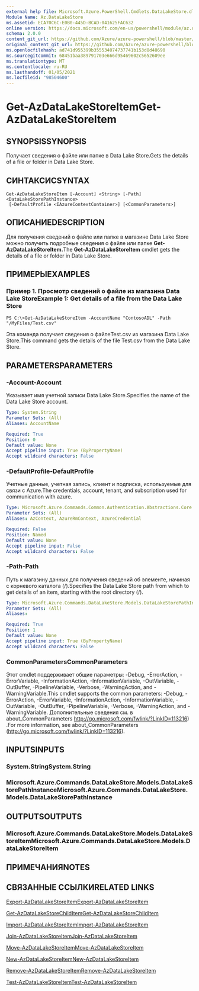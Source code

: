 ```yaml
---
external help file: Microsoft.Azure.PowerShell.Cmdlets.DataLakeStore.dll-Help.xml
Module Name: Az.DataLakeStore
ms.assetid: ECA70C6C-E0B0-445D-BCAD-041625FAC632
online version: https://docs.microsoft.com/en-us/powershell/module/az.datalakestore/get-azdatalakestoreitem
schema: 2.0.0
content_git_url: https://github.com/Azure/azure-powershell/blob/master/src/DataLakeStore/DataLakeStore/help/Get-AzDataLakeStoreItem.md
original_content_git_url: https://github.com/Azure/azure-powershell/blob/master/src/DataLakeStore/DataLakeStore/help/Get-AzDataLakeStoreItem.md
ms.openlocfilehash: ad741d955399b355534074737741b153d8d48690
ms.sourcegitcommit: 68451baa389791703e666d95469602c5652609ee
ms.translationtype: MT
ms.contentlocale: ru-RU
ms.lasthandoff: 01/05/2021
ms.locfileid: "98504600"
---
```

# <span data-ttu-id="a21ae-101">Get-AzDataLakeStoreItem</span><span class="sxs-lookup"><span data-stu-id="a21ae-101">Get-AzDataLakeStoreItem</span></span>

## <span data-ttu-id="a21ae-102">SYNOPSIS</span><span class="sxs-lookup"><span data-stu-id="a21ae-102">SYNOPSIS</span></span>
<span data-ttu-id="a21ae-103">Получает сведения о файле или папке в Data Lake Store.</span><span class="sxs-lookup"><span data-stu-id="a21ae-103">Gets the details of a file or folder in Data Lake Store.</span></span>

## <span data-ttu-id="a21ae-104">СИНТАКСИС</span><span class="sxs-lookup"><span data-stu-id="a21ae-104">SYNTAX</span></span>

```
Get-AzDataLakeStoreItem [-Account] <String> [-Path] <DataLakeStorePathInstance>
 [-DefaultProfile <IAzureContextContainer>] [<CommonParameters>]
```

## <span data-ttu-id="a21ae-105">ОПИСАНИЕ</span><span class="sxs-lookup"><span data-stu-id="a21ae-105">DESCRIPTION</span></span>
<span data-ttu-id="a21ae-106">Для получения сведений о файле или папке в магазине Data Lake Store можно получить подробные сведения о файле или папке **Get-AzDataLakeStoreItem.**</span><span class="sxs-lookup"><span data-stu-id="a21ae-106">The **Get-AzDataLakeStoreItem** cmdlet gets the details of a file or folder in Data Lake Store.</span></span>

## <span data-ttu-id="a21ae-107">ПРИМЕРЫ</span><span class="sxs-lookup"><span data-stu-id="a21ae-107">EXAMPLES</span></span>

### <span data-ttu-id="a21ae-108">Пример 1. Просмотр сведений о файле из магазина Data Lake Store</span><span class="sxs-lookup"><span data-stu-id="a21ae-108">Example 1: Get details of a file from the Data Lake Store</span></span>
```
PS C:\>Get-AzDataLakeStoreItem -AccountName "ContosoADL" -Path "/MyFiles/Test.csv"
```

<span data-ttu-id="a21ae-109">Эта команда получает сведения о файлеTest.csv из магазина Data Lake Store.</span><span class="sxs-lookup"><span data-stu-id="a21ae-109">This command gets the details of the file Test.csv from the Data Lake Store.</span></span>

## <span data-ttu-id="a21ae-110">PARAMETERS</span><span class="sxs-lookup"><span data-stu-id="a21ae-110">PARAMETERS</span></span>

### <span data-ttu-id="a21ae-111">-Account</span><span class="sxs-lookup"><span data-stu-id="a21ae-111">-Account</span></span>
<span data-ttu-id="a21ae-112">Указывает имя учетной записи Data Lake Store.</span><span class="sxs-lookup"><span data-stu-id="a21ae-112">Specifies the name of the Data Lake Store account.</span></span>

```yaml
Type: System.String
Parameter Sets: (All)
Aliases: AccountName

Required: True
Position: 0
Default value: None
Accept pipeline input: True (ByPropertyName)
Accept wildcard characters: False
```

### <span data-ttu-id="a21ae-113">-DefaultProfile</span><span class="sxs-lookup"><span data-stu-id="a21ae-113">-DefaultProfile</span></span>
<span data-ttu-id="a21ae-114">Учетные данные, учетная запись, клиент и подписка, используемые для связи с Azure.</span><span class="sxs-lookup"><span data-stu-id="a21ae-114">The credentials, account, tenant, and subscription used for communication with azure.</span></span>

```yaml
Type: Microsoft.Azure.Commands.Common.Authentication.Abstractions.Core.IAzureContextContainer
Parameter Sets: (All)
Aliases: AzContext, AzureRmContext, AzureCredential

Required: False
Position: Named
Default value: None
Accept pipeline input: False
Accept wildcard characters: False
```

### <span data-ttu-id="a21ae-115">-Path</span><span class="sxs-lookup"><span data-stu-id="a21ae-115">-Path</span></span>
<span data-ttu-id="a21ae-116">Путь к магазину данных для получения сведений об элементе, начиная с корневого каталога (/).</span><span class="sxs-lookup"><span data-stu-id="a21ae-116">Specifies the Data Lake Store path from which to get details of an item, starting with the root directory (/).</span></span>

```yaml
Type: Microsoft.Azure.Commands.DataLakeStore.Models.DataLakeStorePathInstance
Parameter Sets: (All)
Aliases:

Required: True
Position: 1
Default value: None
Accept pipeline input: True (ByPropertyName)
Accept wildcard characters: False
```

### <span data-ttu-id="a21ae-117">CommonParameters</span><span class="sxs-lookup"><span data-stu-id="a21ae-117">CommonParameters</span></span>
<span data-ttu-id="a21ae-118">Этот cmdlet поддерживает общие параметры: -Debug, -ErrorAction, -ErrorVariable, -InformationAction, -InformationVariable, -OutVariable, -OutBuffer, -PipelineVariable, -Verbose, -WarningAction, and -WarningVariable.</span><span class="sxs-lookup"><span data-stu-id="a21ae-118">This cmdlet supports the common parameters: -Debug, -ErrorAction, -ErrorVariable, -InformationAction, -InformationVariable, -OutVariable, -OutBuffer, -PipelineVariable, -Verbose, -WarningAction, and -WarningVariable.</span></span> <span data-ttu-id="a21ae-119">Дополнительные сведения см. в about_CommonParameters http://go.microsoft.com/fwlink/?LinkID=113216) .</span><span class="sxs-lookup"><span data-stu-id="a21ae-119">For more information, see about_CommonParameters (http://go.microsoft.com/fwlink/?LinkID=113216).</span></span>

## <span data-ttu-id="a21ae-120">INPUTS</span><span class="sxs-lookup"><span data-stu-id="a21ae-120">INPUTS</span></span>

### <span data-ttu-id="a21ae-121">System.String</span><span class="sxs-lookup"><span data-stu-id="a21ae-121">System.String</span></span>

### <span data-ttu-id="a21ae-122">Microsoft.Azure.Commands.DataLakeStore.Models.DataLakeStorePathInstance</span><span class="sxs-lookup"><span data-stu-id="a21ae-122">Microsoft.Azure.Commands.DataLakeStore.Models.DataLakeStorePathInstance</span></span>

## <span data-ttu-id="a21ae-123">OUTPUTS</span><span class="sxs-lookup"><span data-stu-id="a21ae-123">OUTPUTS</span></span>

### <span data-ttu-id="a21ae-124">Microsoft.Azure.Commands.DataLakeStore.Models.DataLakeStoreItem</span><span class="sxs-lookup"><span data-stu-id="a21ae-124">Microsoft.Azure.Commands.DataLakeStore.Models.DataLakeStoreItem</span></span>

## <span data-ttu-id="a21ae-125">ПРИМЕЧАНИЯ</span><span class="sxs-lookup"><span data-stu-id="a21ae-125">NOTES</span></span>

## <span data-ttu-id="a21ae-126">СВЯЗАННЫЕ ССЫЛКИ</span><span class="sxs-lookup"><span data-stu-id="a21ae-126">RELATED LINKS</span></span>

[<span data-ttu-id="a21ae-127">Export-AzDataLakeStoreItem</span><span class="sxs-lookup"><span data-stu-id="a21ae-127">Export-AzDataLakeStoreItem</span></span>](./Export-AzDataLakeStoreItem.md)

[<span data-ttu-id="a21ae-128">Get-AzDataLakeStoreChildItem</span><span class="sxs-lookup"><span data-stu-id="a21ae-128">Get-AzDataLakeStoreChildItem</span></span>](./Get-AzDataLakeStoreChildItem.md)

[<span data-ttu-id="a21ae-129">Import-AzDataLakeStoreItem</span><span class="sxs-lookup"><span data-stu-id="a21ae-129">Import-AzDataLakeStoreItem</span></span>](./Import-AzDataLakeStoreItem.md)

[<span data-ttu-id="a21ae-130">Join-AzDataLakeStoreItem</span><span class="sxs-lookup"><span data-stu-id="a21ae-130">Join-AzDataLakeStoreItem</span></span>](./Join-AzDataLakeStoreItem.md)

[<span data-ttu-id="a21ae-131">Move-AzDataLakeStoreItem</span><span class="sxs-lookup"><span data-stu-id="a21ae-131">Move-AzDataLakeStoreItem</span></span>](./Move-AzDataLakeStoreItem.md)

[<span data-ttu-id="a21ae-132">New-AzDataLakeStoreItem</span><span class="sxs-lookup"><span data-stu-id="a21ae-132">New-AzDataLakeStoreItem</span></span>](./New-AzDataLakeStoreItem.md)

[<span data-ttu-id="a21ae-133">Remove-AzDataLakeStoreItem</span><span class="sxs-lookup"><span data-stu-id="a21ae-133">Remove-AzDataLakeStoreItem</span></span>](./Remove-AzDataLakeStoreItem.md)

[<span data-ttu-id="a21ae-134">Test-AzDataLakeStoreItem</span><span class="sxs-lookup"><span data-stu-id="a21ae-134">Test-AzDataLakeStoreItem</span></span>](./Test-AzDataLakeStoreItem.md)



